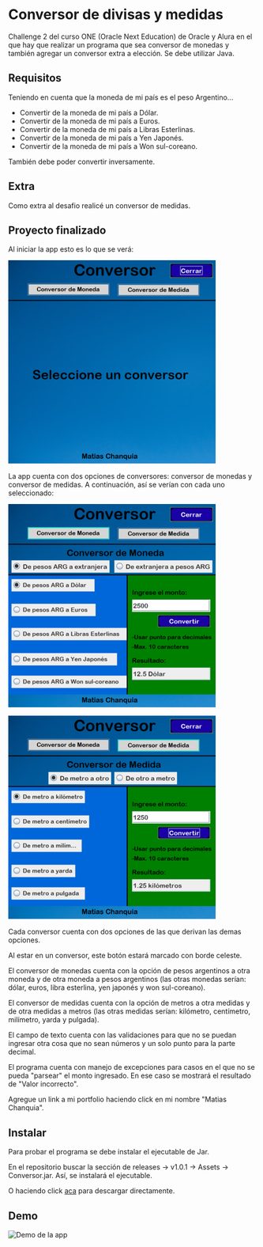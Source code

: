 # Conversor de divisas y medidas
 Challenge 2 del curso ONE (Oracle Next Education) de Oracle y Alura en el que hay que realizar un programa que sea conversor de monedas y también agregar un conversor extra a elección. Se debe utilizar Java. 
 
## Requisitos

Teniendo en cuenta que la moneda de mi país es el peso Argentino...

 - Convertir de la moneda de mi país a Dólar.
 - Convertir de la moneda de mi país a Euros.
 - Convertir de la moneda de mi país a Libras Esterlinas.
 - Convertir de la moneda de mi país a Yen Japonés.
 - Convertir de la moneda de mi país a Won sul-coreano.
 
 También debe poder convertir inversamente.
 
 ## Extra
 
 Como extra al desafio realicé un conversor de medidas.

## Proyecto finalizado

Al iniciar la app esto es lo que se verá:

![Inicio de la app](https://github.com/matiaschanquia/challenge2-conversor/blob/main/readmeAssets/inicio.png)

La app cuenta con dos opciones de conversores: conversor de monedas y conversor de medidas. A continuación, así se verían con cada uno seleccionado:

![Conversor de moneda](https://github.com/matiaschanquia/challenge2-conversor/blob/main/readmeAssets/monedas.png)

![Conversor de medida](https://github.com/matiaschanquia/challenge2-conversor/blob/main/readmeAssets/medidas.png)

Cada conversor cuenta con dos opciones de las que derivan las demas opciones.

Al estar en un conversor, este botón estará marcado con borde celeste.

El conversor de monedas cuenta con la opción de pesos argentinos a otra moneda y de otra moneda a pesos argentinos (las otras monedas serían: dólar, euros, libra esterlina, yen japonés y won sul-coreano).

El conversor de medidas cuenta con la opción de metros a otra medidas y de otra medidas a metros (las otras medidas serían: kilómetro, centímetro, milímetro, yarda y pulgada).

El campo de texto cuenta con las validaciones para que no se puedan ingresar otra cosa que no sean números y un solo punto para la parte decimal.

El programa cuenta con manejo de excepciones para casos en el que no se pueda "parsear" el monto ingresado. En ese caso se mostrará el resultado de "Valor incorrecto".

Agregue un link a mi portfolio haciendo click en mi nombre "Matias Chanquia".

## Instalar

Para probar el programa se debe instalar el ejecutable de Jar.

En el repositorio buscar la sección de releases -> v1.0.1 -> Assets -> Conversor.jar. Así, se instalará el ejecutable.

O haciendo click <a href="https://github.com/matiaschanquia/challenge2-conversor/releases/download/1.0.1/Conversor.jar">aca</a> para descargar directamente.

## Demo

![Demo de la app](https://github.com/matiaschanquia/challenge2-conversor/blob/main/readmeAssets/conversor.gif)

